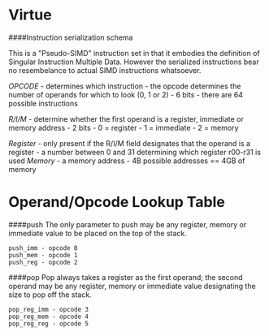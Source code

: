 Virtue
===

####Instruction serialization schema

This is a "Pseudo-SIMD" instruction set in that it embodies the definition of Singular Instruction Multiple Data.  However the serialized instructions bear no resembelance to actual SIMD instructions whatsoever.

_OPCODE_ 
	- determines which instruction
	- the opcode determines the number of operands for which to look (0, 1 or 2)
	- 6 bits
	- there are 64 possible instructions

_R/I/M_ 
	- determine whether the first operand is a register, immediate or memory address
	- 2 bits
	- 0 = register
	- 1 = immediate
	- 2 = memory

_Register_
	- only present if the R/I/M field designates that the operand is a register 
	- a number between 0 and 31 determining which register r00-r31 is used
_Memory_
	- a memory address
	- 4B possible addresses == 4GB of memory


Operand/Opcode Lookup Table
===

####push
The only parameter to push may be any register, memory or immediate value to be placed on the top of the stack.

```
push_imm - opcode 0
push_mem - opcode 1
push_reg - opcode 2
```

####pop
Pop always takes a register as the first operand; the second operand may be any register, memory or immediate value designating the size to pop off the stack.
```
pop_reg_imm - opcode 3
pop_reg_mem - opcode 4
pop_reg_reg - opcode 5
```










